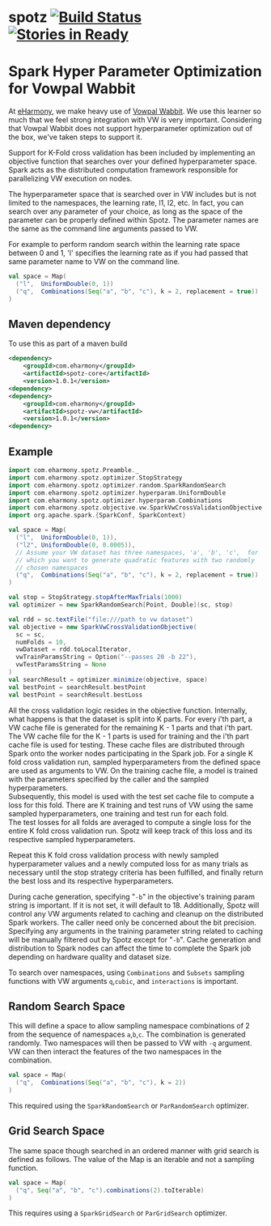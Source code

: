 # spotz [![Build Status](https://travis-ci.org/eHarmony/spotz.svg?branch=master)](https://travis-ci.org/eHarmony/spotz) [![Stories in Ready](https://badge.waffle.io/eHarmony/spotz.png?label=ready&title=Ready)](https://waffle.io/eHarmony/spotz) #
# Spark Hyper Parameter Optimization for Vowpal Wabbit

At [eHarmony](http://www.eharmony.com), we make heavy use of
[Vowpal Wabbit](https://github.com/JohnLangford/vowpal_wabbit/wiki).
We use this learner so much that we feel strong integration with VW is very
important.  Considering that Vowpal Wabbit does not support hyperparameter
optimization out of the box, we've taken steps to support it.

Support for K-Fold cross validation has been included by implementing
an objective function that searches over your defined hyperparameter
space.  Spark acts as the distributed computation framework responsible
for parallelizing VW execution on nodes.

The hyperparameter space that is searched over in VW includes but is not
limited to the namespaces, the learning rate, l1, l2, etc.  In fact, you
can search over any parameter of your choice, as long as the space
of the parameter can be properly defined within Spotz.  The parameter
names are the same as the command line arguments passed to VW.

For example to perform random search within the learning rate space 
between 0 and 1, 'l' specifies the learning rate as if you had passed
that same parameter name to VW on the command line.  

```scala
val space = Map(
  ("l",  UniformDouble(0, 1))
  ("q",  Combinations(Seq("a", "b", "c"), k = 2, replacement = true))
)
```

## Maven dependency

To use this as part of a maven build

```xml
<dependency>
    <groupId>com.eharmony</groupId>
    <artifactId>spotz-core</artifactId>
    <version>1.0.1</version>
<dependency>
<dependency>
    <groupId>com.eharmony</groupId>
    <artifactId>spotz-vw</artifactId>
    <version>1.0.1</version>
<dependency>
```

## Example

```scala
import com.eharmony.spotz.Preamble._
import com.eharmony.spotz.optimizer.StopStrategy
import com.eharmony.spotz.optimizer.random.SparkRandomSearch
import com.eharmony.spotz.optimizer.hyperparam.UniformDouble
import com.eharmony.spotz.optimizer.hyperparam.Combinations
import com.eharmony.spotz.objective.vw.SparkVwCrossValidationObjective
import org.apache.spark.{SparkConf, SparkContext}

val space = Map(
  ("l",  UniformDouble(0, 1)),
  ("l2", UniformDouble(0, 0.0005)),
  // Assume your VW dataset has three namespaces, 'a', 'b', 'c',  for
  // which you want to generate quadratic features with two randomly
  // chosen namespaces
  ("q",  Combinations(Seq("a", "b", "c"), k = 2, replacement = true))
)

val stop = StopStrategy.stopAfterMaxTrials(1000)
val optimizer = new SparkRandomSearch[Point, Double](sc, stop)

val rdd = sc.textFile("file:///path to vw dataset")
val objective = new SparkVwCrossValidationObjective(
  sc = sc,
  numFolds = 10,
  vwDataset = rdd.toLocalIterator,
  vwTrainParamsString = Option("--passes 20 -b 22"),
  vwTestParamsString = None
)
val searchResult = optimizer.minimize(objective, space)
val bestPoint = searchResult.bestPoint
val bestPoint = searchResult.bestLoss
```

All the cross validation logic resides in the objective function.
Internally, what happens is that the dataset is split into
K parts.  For every i'th part, a VW cache file is generated for the
remaining K - 1 parts and that i'th part.  The VW cache file
for the K - 1 parts is used for training and the i'th part cache
file is used for testing.  These cache files are distributed
through Spark onto the worker nodes participating in
the Spark job.  For a single K fold cross validation run,
sampled hyperparameters from the defined space are used as
arguments to VW.  On the training cache file, a model is trained with the
parameters specified by the caller and the sampled hyperparameters.  
Subsequently, this model is used with the test set cache file to compute a
loss for this fold.  There are K training and test runs of VW using the 
same sampled hyperparameters, one training and test run for each fold.  
The test losses for all folds are averaged to compute a single loss for 
the entire K fold cross validation run.  Spotz will keep track of this 
loss and its respective sampled hyperparameters.

Repeat this K fold cross validation process with newly sampled
hyperparameter values and a newly computed loss for as many trials 
as necessary until the stop strategy criteria has been fulfilled,
and finally return the best loss and its respective hyperparameters.

During cache generation, specifying "```-b```" in the objective's
training param string is important.  If it is not set,
it will default to 18.  Additionally, Spotz will control any VW
arguments related to caching and cleanup on the distributed Spark
workers.  The caller need only be concerned about the bit precision.
Specifying any arguments in the training parameter string related to
caching will be manually filtered out by Spotz except for "```-b```".
Cache generation and distribution to Spark nodes can affect the
time to complete the Spark job depending on hardware quality and 
dataset size.

To search over namespaces, using ```Combinations``` and ```Subsets```
sampling functions with VW arguments ```q```,```cubic```, and
```interactions``` is important.

## Random Search Space

This will define a space to allow sampling namespace combinations of 2
from the sequence of namespaces ```a```,```b```,```c```.  The combination
is generated randomly.  Two namespaces will then be passed to VW with
```-q``` argument.  VW can then interact the features of the two 
namespaces in the combination.

```scala
val space = Map( 
  ("q",  Combinations(Seq("a", "b", "c"), k = 2))
)
```

This required using the ```SparkRandomSearch``` or ```ParRandomSearch```
optimizer.

## Grid Search Space

The same space though searched in an ordered manner with grid search is
defined as follows.  The value of the Map is an iterable and not a
sampling function.

```scala
val space = Map(
  ("q", Seq("a", "b", "c").combinations(2).toIterable)
)
```

This requires using a ```SparkGridSearch``` or ```ParGridSearch```
optimizer.

